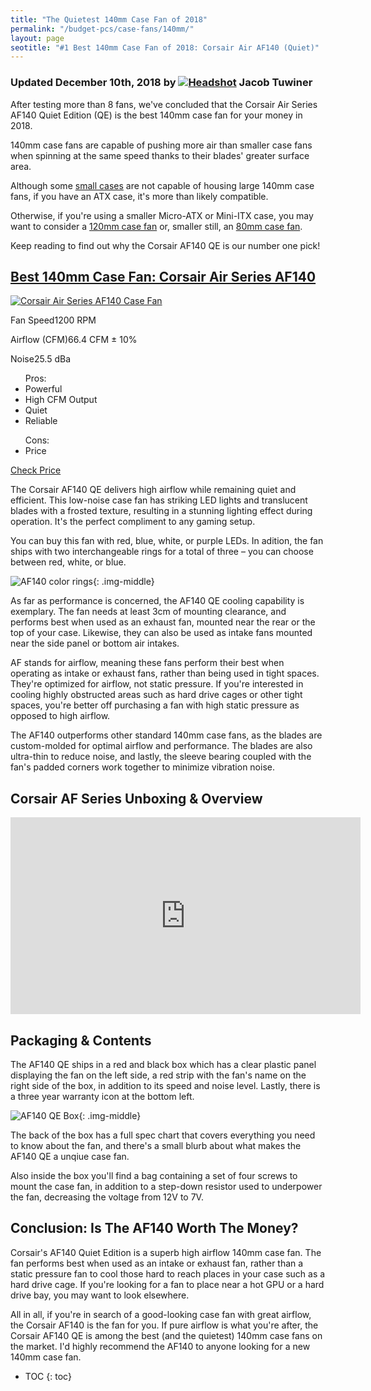 ```yaml
---
title: "The Quietest 140mm Case Fan of 2018"
permalink: "/budget-pcs/case-fans/140mm/"
layout: page
seotitle: "#1 Best 140mm Case Fan of 2018: Corsair Air AF140 (Quiet)" 
---
```

<h3 class="page-subtitle">
	Updated December 10th, 2018 by 
	<a href="/about/"><img src="/img/profile/close.jpg" class="circle" alt="Headshot"></a>
	Jacob Tuwiner
</h3>

After testing more than 8 fans, we've concluded that the Corsair Air Series AF140 Quiet Edition (QE) is the best 140mm case fan for your money in 2018. 

140mm case fans are capable of pushing more air than smaller case fans when spinning at the same speed thanks to their blades' greater surface area. 

Although some [small cases](/budget-pcs/smallest-atx-cases/) are not capable of housing large 140mm case fans, if you have an ATX case, it's more than likely compatible. 

Otherwise, if you're using a smaller Micro-ATX or Mini-ITX case, you may want to consider a [120mm case fan](/budget-pcs/case-fans/120mm/) or, smaller still, an [80mm case fan](/budget-pcs/case-fans/80mm/). 

Keep reading to find out why the Corsair AF140 QE is our number one pick! 

<div class="featured-specs-box">
<h2 id="corsair-air-series-af140">
<a href="https://amzn.to/2ubsRaq" target="_blank">Best 140mm Case Fan: Corsair Air Series AF140</a>
</h2>
<div class="info">
<a rel="nofollow" target="_blank" href="https://amzn.to/2ubsRaq"><img alt="Corsair Air Series AF140 Case Fan" src="/img/case-fans/corsair-af140.png" /></a>
<div class="specs">
<p><span>Fan Speed</span><span>1200 RPM</span></p>
<p><span>Airflow (CFM)</span><span>66.4 CFM ± 10%</span></p>
<p><span>Noise</span><span>25.5 dBa</span></p>
</div>
</div>
<div class="pros-n-cons">
<ul class="pros">
<span>Pros:</span>
<li>Powerful</li>
<li>High CFM Output</li>
<li>Quiet</li>
<li>Reliable</li>
</ul>
<ul class="cons">
<span>Cons:</span>
<li>Price</li>
</ul>
</div>
<div class="btn">
<a rel="nofollow" target="_blank" class="cta-button buy-button" href="https://amzn.to/2ubsRaq">Check Price</a>
</div>
</div> 

The Corsair AF140 QE delivers high airflow while remaining quiet and efficient. This low-noise case fan has striking LED lights and translucent blades with a frosted texture, resulting in a stunning lighting effect during operation. It's the perfect compliment to any gaming setup. 

You can buy this fan with red, blue, white, or purple LEDs. In adition, the fan ships with two interchangeable rings for a total of three – you can choose between red, white, or blue. 

![AF140 color rings](/img/case-fans/color-rings.jpg){: .img-middle}

As far as performance is concerned, the AF140 QE cooling capability is exemplary. The fan needs at least 3cm of mounting clearance, and performs best when used as an exhaust fan, mounted near the rear or the top of your case. Likewise, they can also be used as intake fans mounted near the side panel or bottom air intakes. 

AF stands for airflow, meaning these fans perform their best when operating as intake or exhaust fans, rather than being used in tight spaces. They're optimized for airflow, not static pressure. If you're interested in cooling highly obstructed areas such as hard drive cages or other tight spaces, you're better off purchasing a fan with high static pressure as opposed to high airflow. 
 
The AF140 outperforms other standard 140mm case fans, as the blades are custom-molded for optimal airflow and performance. The blades are also ultra-thin to reduce noise, and lastly, the sleeve bearing coupled with the fan's padded corners work together to minimize vibration noise. 

## Corsair AF Series Unboxing & Overview

<div class="vid-container">
<iframe width="560" height="315" src="https://www.youtube.com/embed/1A6EdICzqGY" frameborder="0" allow="accelerometer; autoplay; encrypted-media; gyroscope; picture-in-picture" allowfullscreen></iframe>
</div>

## Packaging & Contents 

The AF140 QE ships in a red and black box which has a clear plastic panel displaying the fan on the left side, a red strip with the fan's name on the right side of the box, in addition to its speed and noise level. Lastly, there is a three year warranty icon at the bottom left. 

![AF140 QE Box](/img/case-fans/af-140-box.jpg){: .img-middle}

The back of the box has a full spec chart that covers everything you need to know about the fan, and there's a small blurb about what makes the AF140 QE a unqiue case fan. 

Also inside the box you'll find a bag containing a set of four screws to mount the case fan, in addition to a step-down resistor used to underpower the fan, decreasing the voltage from 12V to 7V. 

## Conclusion: Is The AF140 Worth The Money? 

Corsair's AF140 Quiet Edition is a superb high airflow 140mm case fan. The fan performs best when used as an intake or exhaust fan, rather than a static pressure fan to cool those hard to reach places in your case such as a hard drive cage. If you're looking for a fan to place near a hot GPU or a hard drive bay, you may want to look elsewhere. 

All in all, if you're in search of a good-looking case fan with great airflow, the Corsair AF140 is the fan for you. If pure airflow is what you're after, the Corsair AF140 QE is among the best (and the quietest) 140mm case fans on the market. I'd highly recommend the AF140 to anyone looking for a new 140mm case fan. 

* TOC
{: toc}

